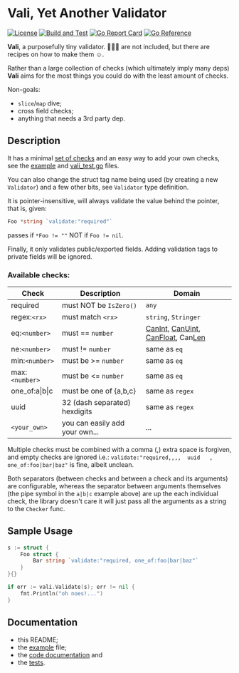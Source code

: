 # Vali, Yet Another **Vali**dator

[![License](https://img.shields.io/badge/License-MIT-blue.svg)](https://opensource.org/licenses/MIT)
[![Build and Test](https://github.com/alexaandru/vali/actions/workflows/ci.yml/badge.svg)](https://github.com/alexaandru/vali/actions/workflows/ci.yml)
[![Go Report Card](https://goreportcard.com/badge/github.com/alexaandru/vali)](https://goreportcard.com/report/github.com/alexaandru/vali)
[![Go Reference](https://pkg.go.dev/badge/github.com/alexaandru/vali.svg)](https://pkg.go.dev/github.com/alexaandru/vali)

**Vali**, a purposefully tiny validator. 🔋🔋🔋 are not included,
but there are recipes on how to make them ☺️.

Rather than a large collection of checks (which ultimately
imply many deps) **Vali** aims for the most things you could do
with the least amount of checks.

Non-goals:

- `slice`/`map` dive;
- cross field checks;
- anything that needs a 3rd party dep.

## Description

It has a minimal [set of checks](#available-checks) and
an easy way to add your own checks, see the [example](example_test.go) and
[vali_test.go](vali_test.go) files.

You can also change the struct tag name being used (by creating
a new `Validator`) and a few other bits, see `Validator` type
definition.

It is pointer-insensitive, will always validate the value
behind the pointer, that is, given:

```Go
Foo *string `validate:"required"`
```

passes if `*Foo != ""` NOT if `Foo != nil`.

Finally, it only validates public/exported fields. Adding validation
tags to private fields will be ignored.

### Available checks:

| Check          | Description                    | Domain                                                                                                                                                                                                        |
| -------------- | ------------------------------ | ------------------------------------------------------------------------------------------------------------------------------------------------------------------------------------------------------------- |
| required       | must NOT be `IsZero()`         | `any`                                                                                                                                                                                                         |
| regex:`<rx>`   | must match `<rx>`              | `string`, `Stringer`                                                                                                                                                                                          |
| eq:`<number>`  | must == `number`               | [CanInt](https://pkg.go.dev/reflect#Value.CanInt), [CanUint](https://pkg.go.dev/reflect#Value.CanUint), [CanFloat](https://pkg.go.dev/reflect#Value.CanFloat), Can[Len](https://pkg.go.dev/reflect#Value.Len) |
| ne:`<number>`  | must != `number`               | same as `eq`                                                                                                                                                                                                  |
| min:`<number>` | must be >= `number`            | same as `eq`                                                                                                                                                                                                  |
| max:`<number>` | must be <= `number`            | same as `eq`                                                                                                                                                                                                  |
| one_of:a\|b\|c | must be one of {a,b,c}         | same as `regex`                                                                                                                                                                                               |
| uuid           | 32 (dash separated) hexdigits  | same as `regex`                                                                                                                                                                                               |
| `<your_own>`   | you can easily add your own... | ...                                                                                                                                                                                                           |

Multiple checks must be combined with a comma (,) extra space
is forgiven, and empty checks are ignored i.e.:
`validate:"required,,,,  uuid   , one_of:foo|bar|baz"` is fine, albeit unclean.

Both separators (between checks and between a check and its arguments)
are configurable, whereas the separator between arguments themselves (the
pipe symbol in the `a|b|c` example above) are up the each individual check,
the library doesn't care it will just pass all the arguments as a string
to the `Checker` func.

## Sample Usage

```Go
s := struct {
	Foo struct {
		Bar string `validate:"required, one_of:foo|bar|baz"`
	}
}{}

if err := vali.Validate(s); err != nil {
    fmt.Println("oh noes!...")
}
```

## Documentation

- this README;
- the [example](example_test.go) file;
- the [code documentation](https://pkg.go.dev/github.com/alexaandru/vali) and
- the [tests](vali_test.go).
